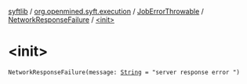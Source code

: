 [syftlib](../../../index.md) / [org.openmined.syft.execution](../../index.md) / [JobErrorThrowable](../index.md) / [NetworkResponseFailure](index.md) / [&lt;init&gt;](./-init-.md)

# &lt;init&gt;

`NetworkResponseFailure(message: `[`String`](https://kotlinlang.org/api/latest/jvm/stdlib/kotlin/-string/index.html)` = "server response error ")`